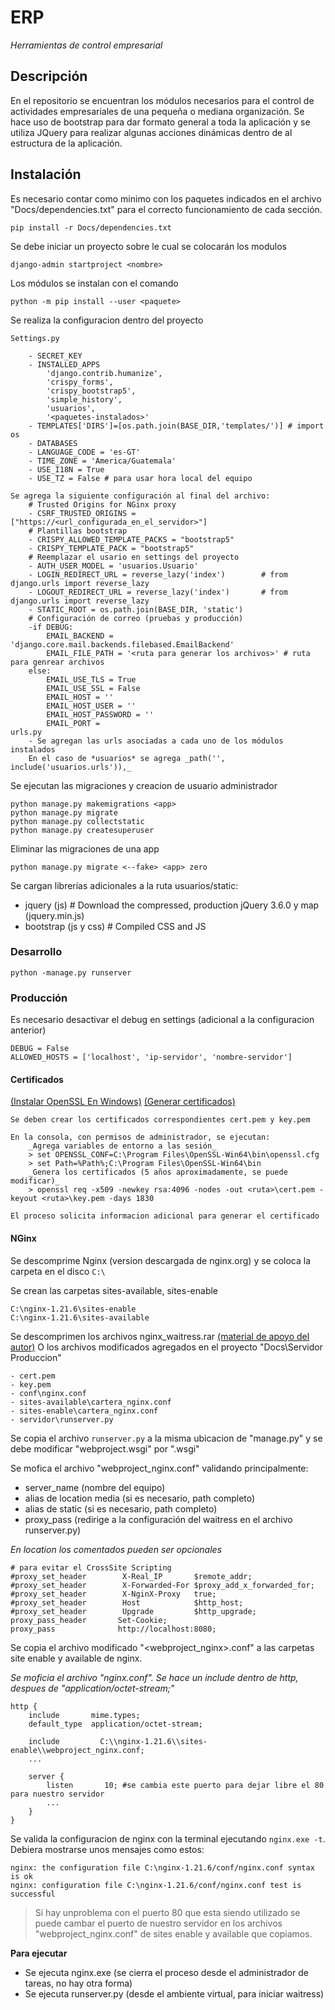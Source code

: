 # ERP
_Herramientas de control empresarial_

## Descripción

En el repositorio se encuentran los módulos necesarios para el control
de actividades empresariales de una pequeña o mediana organización.
Se hace uso de bootstrap para dar formato general a toda la aplicación 
y se utiliza JQuery para realizar algunas acciones dinámicas dentro 
de al estructura de la aplicación.

## Instalación

Es necesario contar como minimo con los paquetes indicados en el archivo
"Docs/dependencies.txt" para el correcto funcionamiento de cada sección.

    pip install -r Docs/dependencies.txt

Se debe iniciar un proyecto sobre le cual se colocarán los modulos

    django-admin startproject <nombre>

Los módulos se instalan con el comando

    python -m pip install --user <paquete>

Se realiza la configuracion dentro del proyecto

    Settings.py
        
        - SECRET_KEY
        - INSTALLED_APPS
            'django.contrib.humanize',
            'crispy_forms',
            'crispy_bootstrap5',
            'simple_history',
            'usuarios',
            '<paquetes-instalados>'
        - TEMPLATES['DIRS']=[os.path.join(BASE_DIR,'templates/')] # import os
        - DATABASES
        - LANGUAGE_CODE = 'es-GT'
        - TIME_ZONE = 'America/Guatemala'
        - USE_I18N = True
        - USE_TZ = False # para usar hora local del equipo

    Se agrega la siguiente configuración al final del archivo:
        # Trusted Origins for NGinx proxy
        - CSRF_TRUSTED_ORIGINS = ["https://<url_configurada_en_el_servidor>"]
        # Plantillas bootstrap
        - CRISPY_ALLOWED_TEMPLATE_PACKS = "bootstrap5"
        - CRISPY_TEMPLATE_PACK = "bootstrap5"
        # Reemplazar el usario en settings del proyecto
        - AUTH_USER_MODEL = 'usuarios.Usuario'
        - LOGIN_REDIRECT_URL = reverse_lazy('index')        # from django.urls import reverse_lazy
        - LOGOUT_REDIRECT_URL = reverse_lazy('index')       # from django.urls import reverse_lazy
        - STATIC_ROOT = os.path.join(BASE_DIR, 'static')
        # Configuración de correo (pruebas y producción)
        -if DEBUG:
            EMAIL_BACKEND = 'django.core.mail.backends.filebased.EmailBackend'
            EMAIL_FILE_PATH = '<ruta para generar los archivos>' # ruta para genrear archivos
        else:
            EMAIL_USE_TLS = True
            EMAIL_USE_SSL = False
            EMAIL_HOST = ''
            EMAIL_HOST_USER = ''
            EMAIL_HOST_PASSWORD = ''
            EMAIL_PORT = 
    urls.py
        - Se agregan las urls asociadas a cada uno de los módulos instalados
        En el caso de *usuarios* se agrega _path('', include('usuarios.urls')),_

Se ejecutan las migraciones y creacion de usuario administrador

    python manage.py makemigrations <app>
    python manage.py migrate
    python manage.py collectstatic
    python manage.py createsuperuser

Eliminar las migraciones de una app
    
    python manage.py migrate <--fake> <app> zero 

Se cargan librerías adicionales a la ruta usuarios/static:
    
- jquery (js)           # Download the compressed, production jQuery 3.6.0 y map (jquery.min.js)
- bootstrap (js y css)  # Compiled CSS and JS

### Desarrollo

    python -manage.py runserver

### Producción

Es necesario desactivar el debug en settings (adicional a la configuracion anterior)

    DEBUG = False
    ALLOWED_HOSTS = ['localhost', 'ip-servidor', 'nombre-servidor']

#### Certificados
[(Instalar OpenSSL En Windows)](https://tecadmin.net/install-openssl-on-windows/)
[(Generar certificados)](https://stackoverflow.com/questions/55407860/generate-cert-pem-and-key-pem-on-windows)

    Se deben crear los certificados correspondientes cert.pem y key.pem

    En la consola, con permisos de administrador, se ejecutan:
        _Agrega variables de entorno a las sesión_
        > set OPENSSL_CONF=C:\Program Files\OpenSSL-Win64\bin\openssl.cfg 
        > set Path=%Path%;C:\Program Files\OpenSSL-Win64\bin
        _Genera los certificados (5 años aproximadamente, se puede modificar)_
        > openssl req -x509 -newkey rsa:4096 -nodes -out <ruta>\cert.pem -keyout <ruta>\key.pem -days 1830

    El proceso solicita informacion adicional para generar el certificado

#### NGinx 

Se descomprime Nginx (version descargada de nginx.org) y se coloca la carpeta en el disco `C:\`

Se crean las carpetas sites-available, sites-enable

    C:\nginx-1.21.6\sites-enable
    C:\nginx-1.21.6\sites-available
    
Se descomprimen los archivos nginx_waitress.rar [(material de apoyo del autor)](https://github.com/Johnnyboycurtis/webproject) O los archivos modificados agregados en el proyecto "Docs\Servidor Produccion"

    - cert.pem
    - key.pem
    - conf\nginx.conf
    - sites-available\cartera_nginx.conf
    - sites-enable\cartera_nginx.conf
    - servidor\runserver.py

Se copia el archivo `runserver.py` a la misma ubicacion de "manage.py" y se debe modificar "webproject.wsgi" por "<projecto>.wsgi"

Se mofica el archivo "webproject_nginx.conf" validando principalmente:
* server_name (nombre del equipo)
* alias de location media (si es necesario, path completo)
* alias de static (si es necesario, path completo)
* proxy_pass (redirige a la configuración del waitress en el archivo runserver.py)

*En location _los comentados pueden ser opcionales_*

    # para evitar el CrossSite Scripting
    #proxy_set_header        X-Real_IP       $remote_addr;
    #proxy_set_header        X-Forwarded-For $proxy_add_x_forwarded_for;
    #proxy_set_header        X-NginX-Proxy   true;
    #proxy_set_header        Host            $http_host;
    #proxy_set_header        Upgrade         $http_upgrade;
    proxy_pass_header       Set-Cookie;
    proxy_pass              http://localhost:8080;


Se copia el archivo modificado "<webproject_nginx>.conf" a las carpetas site enable y available de nginx.

*Se moficia el archivo "nginx.conf". Se hace un include dentro de http, despues de "application/octet-stream;"*

    http {
        include       mime.types;
        default_type  application/octet-stream;

        include         C:\\nginx-1.21.6\\sites-enable\\webproject_nginx.conf;
        ...

        server {
            listen       10; #se cambia este puerto para dejar libre el 80 para nuestro servidor
            ...
        }
    }

Se valida la configuracion de nginx con la terminal ejecutando `nginx.exe -t`. Debiera mostrarse unos mensajes como estos:

    nginx: the configuration file C:\nginx-1.21.6/conf/nginx.conf syntax is ok
    nginx: configuration file C:\nginx-1.21.6/conf/nginx.conf test is successful


> Si hay unproblema con el puerto 80 que esta siendo utilizado se puede cambar el puerto de nuestro servidor en los archivos "webproject_nginx.conf" de sites enable y available que copiamos.

**Para ejecutar**

* Se ejecuta nginx.exe (se cierra el proceso desde el administrador de tareas, no hay otra forma)
* Se ejecuta runserver.py (desde el ambiente virtual, para iniciar waitress)

